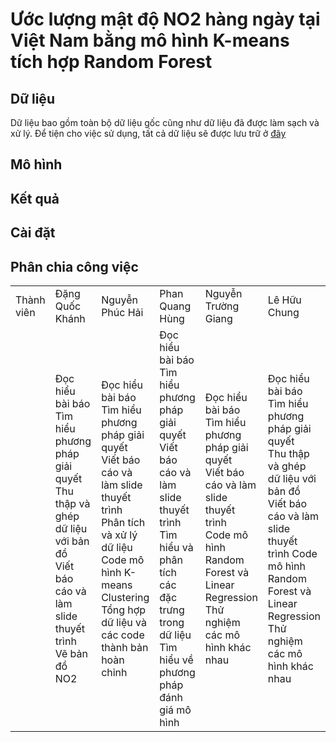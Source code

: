 # Ước lượng mật độ NO2 hàng ngày tại Việt Nam bằng mô hình K-means tích hợp Random Forest

## Dữ liệu
Dữ liệu bao gồm toàn bộ dữ liệu gốc cũng như dữ liệu đã được làm sạch và xử lý. Để tiện cho việc sử dụng, tất cả dữ liệu sẽ được lưu trữ ở [đây](https://drive.google.com/drive/folders/1uoh64dOepEHd9GR2ZywnCo-8zqMSg5Qn)
## Mô hình

## Kết quả 

## Cài đặt

## Phân chia công việc

<table width="400">
  <tr>
    <td> Thành viên </td>
    <td> Đặng Quốc Khánh </td>
    <td> Nguyễn Phúc Hải </td>
    <td> Phan Quang Hùng </td>
    <td> Nguyễn Trường Giang </td>
    <td> Lê Hữu Chung </td>
  </tr>
  <tr>
    <td></td>
    <td>
       Đọc hiểu bài báo <br>
       Tìm hiểu phương pháp giải quyết <br>
       Thu thập và ghép dữ liệu với bản đồ <br>
       Viết báo cáo và làm slide thuyết trình
       Vẽ bản đồ NO2
    </td>    
    <td>
       Đọc hiểu bài báo <br>
       Tìm hiểu phương pháp giải quyết <br>
       Viết báo cáo và làm slide thuyết trình <br>
       Phân tích và xử lý dữ liệu <br>
       Code mô hình K-means Clustering
       Tổng hợp dữ liệu và các code thành bản hoàn chỉnh
    </td> 
    <td>
       Đọc hiểu bài báo <br>
       Tìm hiểu phương pháp giải quyết <br>
       Viết báo cáo và làm slide thuyết trình <br>
       Tìm hiểu và phân tích các đặc trưng trong dữ liệu <br>
       Tìm hiểu về phương pháp đánh giá mô hình
    </td>
    <td>
       Đọc hiểu bài báo <br>
       Tìm hiểu phương pháp giải quyết <br>
       Viết báo cáo và làm slide thuyết trình <br>
       Code mô hình Random Forest và Linear Regression <br>
       Thử nghiệm các mô hình khác nhau
    </td>
    <td>
       Đọc hiểu bài báo <br>
       Tìm hiểu phương pháp giải quyết <br>
       Thu thập và ghép dữ liệu với bản đồ <br>
       Viết báo cáo và làm slide thuyết trình
       Code mô hình Random Forest và Linear Regression <br>
       Thử nghiệm các mô hình khác nhau
    </td> 
  </tr>
</table>
